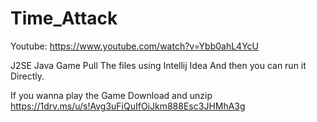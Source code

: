 # Time_Attack


Youtube:
https://www.youtube.com/watch?v=Ybb0ahL4YcU

J2SE Java Game
Pull The files using Intellij Idea And then you can run it Directly.

If you wanna play the Game  Download and unzip
https://1drv.ms/u/s!Avg3uFiQuIfOiJkm888Esc3JHMhA3g


